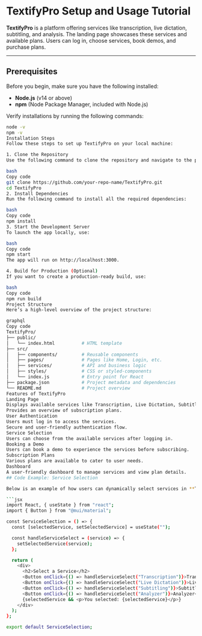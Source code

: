 # TextifyPro Setup and Usage Tutorial

**TextifyPro** is a platform offering services like transcription, live dictation, subtitling, and analysis. The landing page showcases these services and available plans. Users can log in, choose services, book demos, and purchase plans.

---

## Prerequisites

Before you begin, make sure you have the following installed:

- **Node.js** (v14 or above)
- **npm** (Node Package Manager, included with Node.js)

Verify installations by running the following commands:

```bash
node -v
npm -v
Installation Steps
Follow these steps to set up TextifyPro on your local machine:

1. Clone the Repository
Use the following command to clone the repository and navigate to the project folder:

bash
Copy code
git clone https://github.com/your-repo-name/TextifyPro.git
cd TextifyPro
2. Install Dependencies
Run the following command to install all the required dependencies:

bash
Copy code
npm install
3. Start the Development Server
To launch the app locally, use:

bash
Copy code
npm start
The app will run on http://localhost:3000.

4. Build for Production (Optional)
If you want to create a production-ready build, use:

bash
Copy code
npm run build
Project Structure
Here’s a high-level overview of the project structure:

graphql
Copy code
TextifyPro/
├── public/
│   └── index.html          # HTML template
├── src/
│   ├── components/         # Reusable components
│   ├── pages/              # Pages like Home, Login, etc.
│   ├── services/           # API and business logic
│   ├── styles/             # CSS or styled-components
│   └── index.js            # Entry point for React
├── package.json            # Project metadata and dependencies
└── README.md               # Project overview
Features of TextifyPro
Landing Page
Displays available services like Transcription, Live Dictation, Subtitling, and Analyzer.
Provides an overview of subscription plans.
User Authentication
Users must log in to access the services.
Secure and user-friendly authentication flow.
Service Selection
Users can choose from the available services after logging in.
Booking a Demo
Users can book a demo to experience the services before subscribing.
Subscription Plans
Various plans are available to cater to user needs.
Dashboard
A user-friendly dashboard to manage services and view plan details.
## Code Example: Service Selection

Below is an example of how users can dynamically select services in **TextifyPro**:

```jsx
import React, { useState } from "react";
import { Button } from "@mui/material";

const ServiceSelection = () => {
  const [selectedService, setSelectedService] = useState("");

  const handleServiceSelect = (service) => {
    setSelectedService(service);
  };

  return (
    <div>
      <h2>Select a Service</h2>
      <Button onClick={() => handleServiceSelect("Transcription")}>Transcription</Button>
      <Button onClick={() => handleServiceSelect("Live Dictation")}>Live Dictation</Button>
      <Button onClick={() => handleServiceSelect("Subtitling")}>Subtitling</Button>
      <Button onClick={() => handleServiceSelect("Analyzer")}>Analyzer</Button>
      {selectedService && <p>You selected: {selectedService}</p>}
    </div>
  );
};

export default ServiceSelection;
